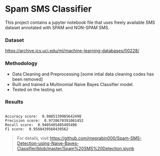 # Spam SMS Classifier

This project contains a jupyter notebook file that uses freely available SMS dataset annotated with SPAM and NON-SPAM SMS.

### Dataset
https://archive.ics.uci.edu/ml/machine-learning-databases/00228/

### Methodology
* Data Cleaning and Preprocessing [some intial data cleaning codes has been removed]
* Built and trained a Multinomial Naive Bayes Classifier model.
* Tested on the testing set.

### Results
```

Accuracy score:  0.9885139985642498
Precision score:  0.9720670391061452
Recall score:  0.9405405405405406
F1 score:  0.9560439560439562

```

> For details, visit https://github.com/meprabin000/Spam-SMS-Detection-using-Naive-Bayes-Classifier/blob/master/Spam%20SMS%20Detection.ipynb
